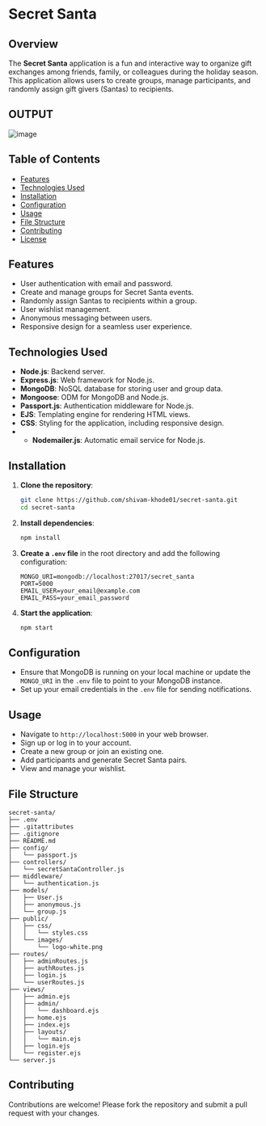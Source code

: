 # Secret Santa

## Overview

The **Secret Santa** application is a fun and interactive way to organize gift exchanges among friends, family, or colleagues during the holiday season. This application allows users to create groups, manage participants, and randomly assign gift givers (Santas) to recipients.

## OUTPUT
![image](https://github.com/user-attachments/assets/81da4432-abef-4a28-afe8-7c9f2f804bd6)



## Table of Contents

- [Features](#features)
- [Technologies Used](#technologies-used)
- [Installation](#installation)
- [Configuration](#configuration)
- [Usage](#usage)
- [File Structure](#file-structure)
- [Contributing](#contributing)
- [License](#license)

## Features

- User authentication with email and password.
- Create and manage groups for Secret Santa events.
- Randomly assign Santas to recipients within a group.
- User wishlist management.
- Anonymous messaging between users.
- Responsive design for a seamless user experience.

## Technologies Used

- **Node.js**: Backend server.
- **Express.js**: Web framework for Node.js.
- **MongoDB**: NoSQL database for storing user and group data.
- **Mongoose**: ODM for MongoDB and Node.js.
- **Passport.js**: Authentication middleware for Node.js.
- **EJS**: Templating engine for rendering HTML views.
- **CSS**: Styling for the application, including responsive design.
- - **Nodemailer.js**: Automatic email service for Node.js.

## Installation

1. **Clone the repository**:
   ```bash
   git clone https://github.com/shivam-khode01/secret-santa.git
   cd secret-santa
   ```

2. **Install dependencies**:
   ```bash
   npm install
   ```

3. **Create a `.env` file** in the root directory and add the following configuration:
   ```plaintext
   MONGO_URI=mongodb://localhost:27017/secret_santa
   PORT=5000
   EMAIL_USER=your_email@example.com
   EMAIL_PASS=your_email_password
   ```

4. **Start the application**:
   ```bash
   npm start
   ```

## Configuration

- Ensure that MongoDB is running on your local machine or update the `MONGO_URI` in the `.env` file to point to your MongoDB instance.
- Set up your email credentials in the `.env` file for sending notifications.

## Usage

- Navigate to `http://localhost:5000` in your web browser.
- Sign up or log in to your account.
- Create a new group or join an existing one.
- Add participants and generate Secret Santa pairs.
- View and manage your wishlist.

## File Structure

```plaintext
secret-santa/
├── .env
├── .gitattributes
├── .gitignore
├── README.md
├── config/
│   └── passport.js
├── controllers/
│   └── secretSantaController.js
├── middleware/
│   └── authentication.js
├── models/
│   ├── User.js
│   ├── anonymous.js
│   └── group.js
├── public/
│   ├── css/
│   │   └── styles.css
│   └── images/
│       └── logo-white.png
├── routes/
│   ├── adminRoutes.js
│   ├── authRoutes.js
│   ├── login.js
│   └── userRoutes.js
├── views/
│   ├── admin.ejs
│   ├── admin/
│   │   └── dashboard.ejs
│   ├── home.ejs
│   ├── index.ejs
│   ├── layouts/
│   │   └── main.ejs
│   ├── login.ejs
│   └── register.ejs
└── server.js
```

## Contributing

Contributions are welcome! Please fork the repository and submit a pull request with your changes.




